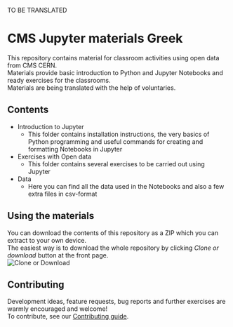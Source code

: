 TO BE TRANSLATED
# CMS Jupyter materials Greek
This repository contains material for classroom activities using open data from CMS CERN. <br>
Materials provide basic introduction to Python and Jupyter Notebooks and ready exercises for the classrooms.<br>
Materials are being translated with the help of voluntaries.

## Contents
- Introduction to Jupyter <br>
  - This folder contains installation instructions, the very basics of Python programming and useful commands for creating and   formatting Notebooks in Jupyter
- Exercises with Open data
  - This folder contains several exercises to be carried out using Jupyter
- Data
  - Here you can find all the data used in the Notebooks and also a few extra files in csv-format

## Using the materials
You can download the contents of this repository as a ZIP which you can extract to your own device. <br>
The easiest way is to download the whole repository by clicking *Clone or download* button at the front page. <br>
![Clone or Download](https://github.com/cms-opendata-education/cms-jupyter-materials-english/blob/master/Images/download.png)

## Contributing
Development ideas, feature requests, bug reports and further exercises are warmly encouraged and welcome! <br>
To contribute, see our [Contributing guide](Contributing.rst).
